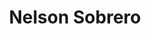 ---
title: "Nelson Sobrero"
url: /montevideo/nelson-sobrero-bulevar-jose-batlle-y-ordonez/
shop: electrónica
---